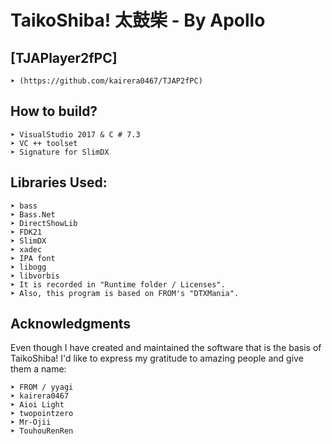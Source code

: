 # TaikoShiba! 太鼓柴 - By Apollo

## [TJAPlayer2fPC] 
	➤ (https://github.com/kairera0467/TJAP2fPC)

## How to build?
	➤ VisualStudio 2017 & C # 7.3
	➤ VC ++ toolset
	➤ Signature for SlimDX

## Libraries Used:
	➤ bass
	➤ Bass.Net
	➤ DirectShowLib
	➤ FDK21
	➤ SlimDX
	➤ xadec
	➤ IPA font
	➤ libogg
	➤ libvorbis
	➤ It is recorded in "Runtime folder / Licenses".
	➤ Also, this program is based on FROM's "DTXMania".

## Acknowledgments
Even though I have created and maintained the software that is the basis of TaikoShiba!
I'd like to express my gratitude to amazing people and give them a name:

	➤ FROM / yyagi
	➤ kairera0467
	➤ Aioi Light
	➤ twopointzero
	➤ Mr-Ojii
	➤ TouhouRenRen
